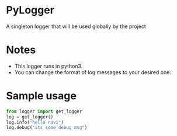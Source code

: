 # PyLogger
A singleton logger that will be used globally by the project

# Notes
- This logger runs in python3.
- You can change the format of log messages to your desired one.

# Sample usage
```python
from logger import get_logger
log = get_logger()
log.info("hello navi")
log.debug("its some debug msg")
```
